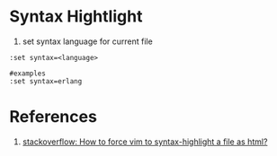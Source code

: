 Syntax Hightlight
=================

1. set syntax language for current file

  ```shell
  :set syntax=<language>

  #examples
  :set syntax=erlang
  ```

# References
1. [stackoverflow: How to force vim to syntax-highlight a file as html?](http://stackoverflow.com/questions/3853028/how-to-force-vim-to-syntax-highlight-a-file-as-html)
